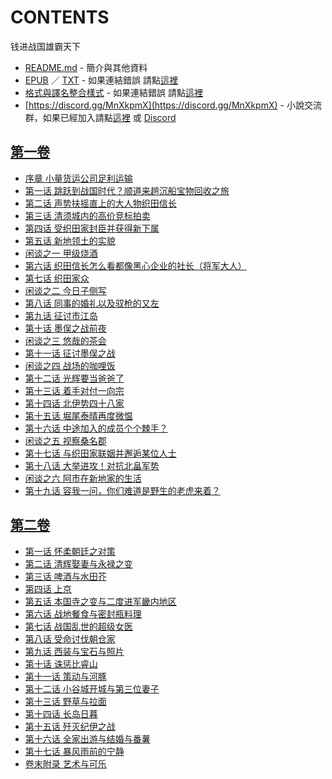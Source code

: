 # CONTENTS

钱进战国雄霸天下


- [README.md](README.md) - 簡介與其他資料
- [EPUB](https://gitlab.com/demonovel/epub-txt/blob/master/wenku8/%E9%92%B1%E8%BF%9B%E6%88%98%E5%9B%BD%E9%9B%84%E9%9C%B8%E5%A4%A9%E4%B8%8B.epub) ／ [TXT](https://gitlab.com/demonovel/epub-txt/blob/master/wenku8/out/%E9%92%B1%E8%BF%9B%E6%88%98%E5%9B%BD%E9%9B%84%E9%9C%B8%E5%A4%A9%E4%B8%8B.out.txt) - 如果連結錯誤 請點[這裡](https://gitlab.com/demonovel/epub-txt/tree/master)
- [格式與譯名整合樣式](https://github.com/bluelovers/node-novel/blob/master/lib/locales/%E9%92%B1%E8%BF%9B%E6%88%98%E5%9B%BD%E9%9B%84%E9%9C%B8%E5%A4%A9%E4%B8%8B.ts) - 如果連結錯誤 請點[這裡](https://github.com/bluelovers/node-novel/tree/master/lib/locales)
- [https://discord.gg/MnXkpmX](https://discord.gg/MnXkpmX) - 小說交流群，如果已經加入請點[這裡](https://discordapp.com/channels/467794087769014273/467794088285175809) 或 [Discord](https://discordapp.com/channels/@me)


## [第一卷](00000_%E7%AC%AC%E4%B8%80%E5%8D%B7)

- [序章 小量货运公司足利运输](00000_%E7%AC%AC%E4%B8%80%E5%8D%B7/00010_%E5%BA%8F%E7%AB%A0%20%E5%B0%8F%E9%87%8F%E8%B4%A7%E8%BF%90%E5%85%AC%E5%8F%B8%E8%B6%B3%E5%88%A9%E8%BF%90%E8%BE%93.txt)
- [第一话 跳跃到战国时代？顺道来趟沉船宝物回收之旅](00000_%E7%AC%AC%E4%B8%80%E5%8D%B7/00020_%E7%AC%AC%E4%B8%80%E8%AF%9D%20%E8%B7%B3%E8%B7%83%E5%88%B0%E6%88%98%E5%9B%BD%E6%97%B6%E4%BB%A3%EF%BC%9F%E9%A1%BA%E9%81%93%E6%9D%A5%E8%B6%9F%E6%B2%89%E8%88%B9%E5%AE%9D%E7%89%A9%E5%9B%9E%E6%94%B6%E4%B9%8B%E6%97%85.txt)
- [第二话 声势扶摇直上的大人物织田信长](00000_%E7%AC%AC%E4%B8%80%E5%8D%B7/00030_%E7%AC%AC%E4%BA%8C%E8%AF%9D%20%E5%A3%B0%E5%8A%BF%E6%89%B6%E6%91%87%E7%9B%B4%E4%B8%8A%E7%9A%84%E5%A4%A7%E4%BA%BA%E7%89%A9%E7%BB%87%E7%94%B0%E4%BF%A1%E9%95%BF.txt)
- [第三话 清须城内的高价竞标拍卖](00000_%E7%AC%AC%E4%B8%80%E5%8D%B7/00040_%E7%AC%AC%E4%B8%89%E8%AF%9D%20%E6%B8%85%E9%A1%BB%E5%9F%8E%E5%86%85%E7%9A%84%E9%AB%98%E4%BB%B7%E7%AB%9E%E6%A0%87%E6%8B%8D%E5%8D%96.txt)
- [第四话 受织田家封臣并获得新下属](00000_%E7%AC%AC%E4%B8%80%E5%8D%B7/00050_%E7%AC%AC%E5%9B%9B%E8%AF%9D%20%E5%8F%97%E7%BB%87%E7%94%B0%E5%AE%B6%E5%B0%81%E8%87%A3%E5%B9%B6%E8%8E%B7%E5%BE%97%E6%96%B0%E4%B8%8B%E5%B1%9E.txt)
- [第五话 新地领土的实貌](00000_%E7%AC%AC%E4%B8%80%E5%8D%B7/00060_%E7%AC%AC%E4%BA%94%E8%AF%9D%20%E6%96%B0%E5%9C%B0%E9%A2%86%E5%9C%9F%E7%9A%84%E5%AE%9E%E8%B2%8C.txt)
- [闲谈之一 甲级烧酒](00000_%E7%AC%AC%E4%B8%80%E5%8D%B7/00070_%E9%97%B2%E8%B0%88%E4%B9%8B%E4%B8%80%20%E7%94%B2%E7%BA%A7%E7%83%A7%E9%85%92.txt)
- [第六话 织田信长怎么看都像黑心企业的社长（将军大人）](00000_%E7%AC%AC%E4%B8%80%E5%8D%B7/00080_%E7%AC%AC%E5%85%AD%E8%AF%9D%20%E7%BB%87%E7%94%B0%E4%BF%A1%E9%95%BF%E6%80%8E%E4%B9%88%E7%9C%8B%E9%83%BD%E5%83%8F%E9%BB%91%E5%BF%83%E4%BC%81%E4%B8%9A%E7%9A%84%E7%A4%BE%E9%95%BF%EF%BC%88%E5%B0%86%E5%86%9B%E5%A4%A7%E4%BA%BA%EF%BC%89.txt)
- [第七话 织田家众](00000_%E7%AC%AC%E4%B8%80%E5%8D%B7/00090_%E7%AC%AC%E4%B8%83%E8%AF%9D%20%E7%BB%87%E7%94%B0%E5%AE%B6%E4%BC%97.txt)
- [闲谈之二 今日子侧写](00000_%E7%AC%AC%E4%B8%80%E5%8D%B7/00100_%E9%97%B2%E8%B0%88%E4%B9%8B%E4%BA%8C%20%E4%BB%8A%E6%97%A5%E5%AD%90%E4%BE%A7%E5%86%99.txt)
- [第八话 同事的婚礼以及驭枪的又左](00000_%E7%AC%AC%E4%B8%80%E5%8D%B7/00110_%E7%AC%AC%E5%85%AB%E8%AF%9D%20%E5%90%8C%E4%BA%8B%E7%9A%84%E5%A9%9A%E7%A4%BC%E4%BB%A5%E5%8F%8A%E9%A9%AD%E6%9E%AA%E7%9A%84%E5%8F%88%E5%B7%A6.txt)
- [第九话 征讨市江岛](00000_%E7%AC%AC%E4%B8%80%E5%8D%B7/00120_%E7%AC%AC%E4%B9%9D%E8%AF%9D%20%E5%BE%81%E8%AE%A8%E5%B8%82%E6%B1%9F%E5%B2%9B.txt)
- [第十话 墨俣之战前夜](00000_%E7%AC%AC%E4%B8%80%E5%8D%B7/00130_%E7%AC%AC%E5%8D%81%E8%AF%9D%20%E5%A2%A8%E4%BF%A3%E4%B9%8B%E6%88%98%E5%89%8D%E5%A4%9C.txt)
- [闲谈之三 悠哉的茶会](00000_%E7%AC%AC%E4%B8%80%E5%8D%B7/00140_%E9%97%B2%E8%B0%88%E4%B9%8B%E4%B8%89%20%E6%82%A0%E5%93%89%E7%9A%84%E8%8C%B6%E4%BC%9A.txt)
- [第十一话 征讨墨俣之战](00000_%E7%AC%AC%E4%B8%80%E5%8D%B7/00150_%E7%AC%AC%E5%8D%81%E4%B8%80%E8%AF%9D%20%E5%BE%81%E8%AE%A8%E5%A2%A8%E4%BF%A3%E4%B9%8B%E6%88%98.txt)
- [闲谈之四 战场的咖哩饭](00000_%E7%AC%AC%E4%B8%80%E5%8D%B7/00160_%E9%97%B2%E8%B0%88%E4%B9%8B%E5%9B%9B%20%E6%88%98%E5%9C%BA%E7%9A%84%E5%92%96%E5%93%A9%E9%A5%AD.txt)
- [第十二话 光辉要当爸爸了](00000_%E7%AC%AC%E4%B8%80%E5%8D%B7/00170_%E7%AC%AC%E5%8D%81%E4%BA%8C%E8%AF%9D%20%E5%85%89%E8%BE%89%E8%A6%81%E5%BD%93%E7%88%B8%E7%88%B8%E4%BA%86.txt)
- [第十三话 着手对付一向宗](00000_%E7%AC%AC%E4%B8%80%E5%8D%B7/00180_%E7%AC%AC%E5%8D%81%E4%B8%89%E8%AF%9D%20%E7%9D%80%E6%89%8B%E5%AF%B9%E4%BB%98%E4%B8%80%E5%90%91%E5%AE%97.txt)
- [第十四话 北伊势四十八家](00000_%E7%AC%AC%E4%B8%80%E5%8D%B7/00190_%E7%AC%AC%E5%8D%81%E5%9B%9B%E8%AF%9D%20%E5%8C%97%E4%BC%8A%E5%8A%BF%E5%9B%9B%E5%8D%81%E5%85%AB%E5%AE%B6.txt)
- [第十五话 堀尾泰晴再度微愠](00000_%E7%AC%AC%E4%B8%80%E5%8D%B7/00200_%E7%AC%AC%E5%8D%81%E4%BA%94%E8%AF%9D%20%E5%A0%80%E5%B0%BE%E6%B3%B0%E6%99%B4%E5%86%8D%E5%BA%A6%E5%BE%AE%E6%84%A0.txt)
- [第十六话 中途加入的成员个个棘手？](00000_%E7%AC%AC%E4%B8%80%E5%8D%B7/00210_%E7%AC%AC%E5%8D%81%E5%85%AD%E8%AF%9D%20%E4%B8%AD%E9%80%94%E5%8A%A0%E5%85%A5%E7%9A%84%E6%88%90%E5%91%98%E4%B8%AA%E4%B8%AA%E6%A3%98%E6%89%8B%EF%BC%9F.txt)
- [闲谈之五 视察桑名郡](00000_%E7%AC%AC%E4%B8%80%E5%8D%B7/00220_%E9%97%B2%E8%B0%88%E4%B9%8B%E4%BA%94%20%E8%A7%86%E5%AF%9F%E6%A1%91%E5%90%8D%E9%83%A1.txt)
- [第十七话 与织田家联姻并邂逅某位人士](00000_%E7%AC%AC%E4%B8%80%E5%8D%B7/00230_%E7%AC%AC%E5%8D%81%E4%B8%83%E8%AF%9D%20%E4%B8%8E%E7%BB%87%E7%94%B0%E5%AE%B6%E8%81%94%E5%A7%BB%E5%B9%B6%E9%82%82%E9%80%85%E6%9F%90%E4%BD%8D%E4%BA%BA%E5%A3%AB.txt)
- [第十八话 大举进攻！对抗北畠军势](00000_%E7%AC%AC%E4%B8%80%E5%8D%B7/00240_%E7%AC%AC%E5%8D%81%E5%85%AB%E8%AF%9D%20%E5%A4%A7%E4%B8%BE%E8%BF%9B%E6%94%BB%EF%BC%81%E5%AF%B9%E6%8A%97%E5%8C%97%E7%95%A0%E5%86%9B%E5%8A%BF.txt)
- [闲谈之六 阿市在新地家的生活](00000_%E7%AC%AC%E4%B8%80%E5%8D%B7/00250_%E9%97%B2%E8%B0%88%E4%B9%8B%E5%85%AD%20%E9%98%BF%E5%B8%82%E5%9C%A8%E6%96%B0%E5%9C%B0%E5%AE%B6%E7%9A%84%E7%94%9F%E6%B4%BB.txt)
- [第十九话 容我一问，你们难道是野生的老虎来着？](00000_%E7%AC%AC%E4%B8%80%E5%8D%B7/00260_%E7%AC%AC%E5%8D%81%E4%B9%9D%E8%AF%9D%20%E5%AE%B9%E6%88%91%E4%B8%80%E9%97%AE%EF%BC%8C%E4%BD%A0%E4%BB%AC%E9%9A%BE%E9%81%93%E6%98%AF%E9%87%8E%E7%94%9F%E7%9A%84%E8%80%81%E8%99%8E%E6%9D%A5%E7%9D%80%EF%BC%9F.txt)


## [第二卷](00010_%E7%AC%AC%E4%BA%8C%E5%8D%B7)

- [第一话 怀柔朝廷之对策](00010_%E7%AC%AC%E4%BA%8C%E5%8D%B7/00010_%E7%AC%AC%E4%B8%80%E8%AF%9D%20%E6%80%80%E6%9F%94%E6%9C%9D%E5%BB%B7%E4%B9%8B%E5%AF%B9%E7%AD%96.txt)
- [第二话 清辉娶妻与永禄之变](00010_%E7%AC%AC%E4%BA%8C%E5%8D%B7/00020_%E7%AC%AC%E4%BA%8C%E8%AF%9D%20%E6%B8%85%E8%BE%89%E5%A8%B6%E5%A6%BB%E4%B8%8E%E6%B0%B8%E7%A6%84%E4%B9%8B%E5%8F%98.txt)
- [第三话 啤酒与水田芥](00010_%E7%AC%AC%E4%BA%8C%E5%8D%B7/00030_%E7%AC%AC%E4%B8%89%E8%AF%9D%20%E5%95%A4%E9%85%92%E4%B8%8E%E6%B0%B4%E7%94%B0%E8%8A%A5.txt)
- [第四话 上京](00010_%E7%AC%AC%E4%BA%8C%E5%8D%B7/00040_%E7%AC%AC%E5%9B%9B%E8%AF%9D%20%E4%B8%8A%E4%BA%AC.txt)
- [第五话 本国寺之变与二度进军畿内地区](00010_%E7%AC%AC%E4%BA%8C%E5%8D%B7/00050_%E7%AC%AC%E4%BA%94%E8%AF%9D%20%E6%9C%AC%E5%9B%BD%E5%AF%BA%E4%B9%8B%E5%8F%98%E4%B8%8E%E4%BA%8C%E5%BA%A6%E8%BF%9B%E5%86%9B%E7%95%BF%E5%86%85%E5%9C%B0%E5%8C%BA.txt)
- [第六话 战地餐食与密封瓶料理](00010_%E7%AC%AC%E4%BA%8C%E5%8D%B7/00060_%E7%AC%AC%E5%85%AD%E8%AF%9D%20%E6%88%98%E5%9C%B0%E9%A4%90%E9%A3%9F%E4%B8%8E%E5%AF%86%E5%B0%81%E7%93%B6%E6%96%99%E7%90%86.txt)
- [第七话 战国乱世的超级女医](00010_%E7%AC%AC%E4%BA%8C%E5%8D%B7/00070_%E7%AC%AC%E4%B8%83%E8%AF%9D%20%E6%88%98%E5%9B%BD%E4%B9%B1%E4%B8%96%E7%9A%84%E8%B6%85%E7%BA%A7%E5%A5%B3%E5%8C%BB.txt)
- [第八话 受命讨伐朝仓家](00010_%E7%AC%AC%E4%BA%8C%E5%8D%B7/00080_%E7%AC%AC%E5%85%AB%E8%AF%9D%20%E5%8F%97%E5%91%BD%E8%AE%A8%E4%BC%90%E6%9C%9D%E4%BB%93%E5%AE%B6.txt)
- [第九话 西装与宝石与照片](00010_%E7%AC%AC%E4%BA%8C%E5%8D%B7/00090_%E7%AC%AC%E4%B9%9D%E8%AF%9D%20%E8%A5%BF%E8%A3%85%E4%B8%8E%E5%AE%9D%E7%9F%B3%E4%B8%8E%E7%85%A7%E7%89%87.txt)
- [第十话 诛惩比睿山](00010_%E7%AC%AC%E4%BA%8C%E5%8D%B7/00100_%E7%AC%AC%E5%8D%81%E8%AF%9D%20%E8%AF%9B%E6%83%A9%E6%AF%94%E7%9D%BF%E5%B1%B1.txt)
- [第十一话 策动与河豚](00010_%E7%AC%AC%E4%BA%8C%E5%8D%B7/00110_%E7%AC%AC%E5%8D%81%E4%B8%80%E8%AF%9D%20%E7%AD%96%E5%8A%A8%E4%B8%8E%E6%B2%B3%E8%B1%9A.txt)
- [第十二话 小谷城开城与第三位妻子](00010_%E7%AC%AC%E4%BA%8C%E5%8D%B7/00120_%E7%AC%AC%E5%8D%81%E4%BA%8C%E8%AF%9D%20%E5%B0%8F%E8%B0%B7%E5%9F%8E%E5%BC%80%E5%9F%8E%E4%B8%8E%E7%AC%AC%E4%B8%89%E4%BD%8D%E5%A6%BB%E5%AD%90.txt)
- [第十三话 野草与拉面](00010_%E7%AC%AC%E4%BA%8C%E5%8D%B7/00130_%E7%AC%AC%E5%8D%81%E4%B8%89%E8%AF%9D%20%E9%87%8E%E8%8D%89%E4%B8%8E%E6%8B%89%E9%9D%A2.txt)
- [第十四话 长岛日暮](00010_%E7%AC%AC%E4%BA%8C%E5%8D%B7/00140_%E7%AC%AC%E5%8D%81%E5%9B%9B%E8%AF%9D%20%E9%95%BF%E5%B2%9B%E6%97%A5%E6%9A%AE.txt)
- [第十五话 歼灭纪伊之战](00010_%E7%AC%AC%E4%BA%8C%E5%8D%B7/00150_%E7%AC%AC%E5%8D%81%E4%BA%94%E8%AF%9D%20%E6%AD%BC%E7%81%AD%E7%BA%AA%E4%BC%8A%E4%B9%8B%E6%88%98.txt)
- [第十六话 全家出游与结婚与番薯](00010_%E7%AC%AC%E4%BA%8C%E5%8D%B7/00160_%E7%AC%AC%E5%8D%81%E5%85%AD%E8%AF%9D%20%E5%85%A8%E5%AE%B6%E5%87%BA%E6%B8%B8%E4%B8%8E%E7%BB%93%E5%A9%9A%E4%B8%8E%E7%95%AA%E8%96%AF.txt)
- [第十七话 暴风雨前的宁静](00010_%E7%AC%AC%E4%BA%8C%E5%8D%B7/00170_%E7%AC%AC%E5%8D%81%E4%B8%83%E8%AF%9D%20%E6%9A%B4%E9%A3%8E%E9%9B%A8%E5%89%8D%E7%9A%84%E5%AE%81%E9%9D%99.txt)
- [卷末附录 艺术与可乐](00010_%E7%AC%AC%E4%BA%8C%E5%8D%B7/00180_%E5%8D%B7%E6%9C%AB%E9%99%84%E5%BD%95%20%E8%89%BA%E6%9C%AF%E4%B8%8E%E5%8F%AF%E4%B9%90.txt)

